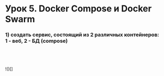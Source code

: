 # Урок 5. Docker Compose и Docker Swarm
### 1) создать сервис, состоящий из 2 различных контейнеров: 1 - веб, 2 - БД (compose)

![]()

![]()

![]()

![]()

!()[]
